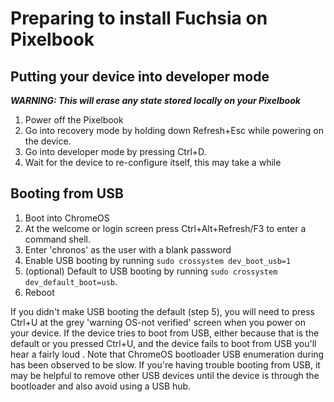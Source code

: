 # Preparing to install Fuchsia on Pixelbook

## Putting your device into developer mode
***WARNING: This will erase any state stored locally on your Pixelbook***

1. Power off the Pixelbook
2. Go into recovery mode by holding down Refresh+Esc while powering on the device.
3. Go into developer mode by pressing Ctrl+D.
4. Wait for the device to re-configure itself, this may take a while

## Booting from USB

1. Boot into ChromeOS
2. At the welcome or login screen press Ctrl+Alt+Refresh/F3 to enter a command shell.
3. Enter 'chronos' as the user with a blank password
4. Enable USB booting by running `sudo crossystem dev_boot_usb=1`
5. (optional) Default to USB booting by running `sudo crossystem dev_default_boot=usb`.
6. Reboot

If you didn't make USB booting the default (step 5), you will need to press
Ctrl+U at the grey 'warning OS-not verified' screen when you power on your
device. If the device tries to boot from USB, either because that is the default
or you pressed Ctrl+U, and the device fails to boot from USB you'll hear a
fairly loud <BEEP>. Note that ChromeOS bootloader USB enumeration during has
been observed to be slow. If you're having trouble booting from USB, it may be
helpful to remove other USB devices until the device is through the bootloader
and also avoid using a USB hub.

